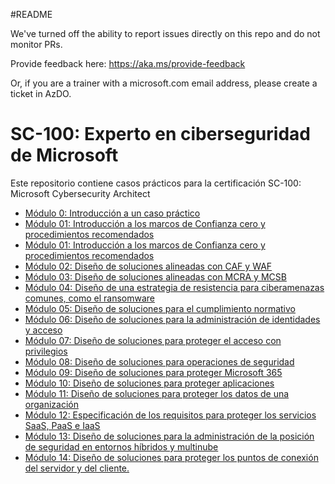 #README

We've turned off the ability to report issues directly on this repo and do not monitor PRs.

Provide feedback here: https://aka.ms/provide-feedback

Or, if you are a trainer with a microsoft.com email address, please create a ticket in AzDO.

# SC-100: Experto en ciberseguridad de Microsoft

Este repositorio contiene casos prácticos para la certificación SC-100: Microsoft Cybersecurity Architect

* [Módulo 0: Introducción a un caso práctico](/Instructions/CaseStudyv2/00-Case%20study%20introduction.md)
* [Módulo 01: Introducción a los marcos de Confianza cero y procedimientos recomendados](/Instructions/CaseStudyv2/01a-Build_security_strategy.md)
* [Módulo 01: Introducción a los marcos de Confianza cero y procedimientos recomendados](/Instructions/CaseStudyv2/01b-Architecture_best_practices.md)
* [Módulo 02: Diseño de soluciones alineadas con CAF y WAF](/Instructions/CaseStudyv2/02-Design_solutions_CAF.md)
* [Módulo 03: Diseño de soluciones alineadas con MCRA y MCSB](/Instructions/CaseStudyv2/03-Best_practices_MCRA_MCSB.md)
* [Módulo 04: Diseño de una estrategia de resistencia para ciberamenazas comunes, como el ransomware](/Instructions/CaseStudyv2/04-Design_resiliency_strategy_ransomware.md)
* [Módulo 05: Diseño de soluciones para el cumplimiento normativo](/Instructions/CaseStudyv2/05-Evaluate_regulatory_compliance.md)
* [Módulo 06: Diseño de soluciones para la administración de identidades y acceso](/Instructions/CaseStudyv2/06-Design_solutions_identity_access_management.md)
* [Módulo 07: Diseño de soluciones para proteger el acceso con privilegios](/Instructions/CaseStudyv2/07-Design_solutions_securing_privileged_access.md)
* [Módulo 08: Diseño de soluciones para operaciones de seguridad](/Instructions/CaseStudyv2/08-Design_solutions_security_operations.md)
* [Módulo 09: Diseño de soluciones para proteger Microsoft 365](/Instructions/CaseStudyv2/09-Design_solutions_securing_Microsoft_365.md)
* [Módulo 10: Diseño de soluciones para proteger aplicaciones](/Instructions/CaseStudyv2/10-Design_solutions_securing_applications.md)
* [Módulo 11: Diseño de soluciones para proteger los datos de una organización](/Instructions/CaseStudyv2/11-Design_solutions_securing_organizations_data.md)
* [Módulo 12: Especificación de los requisitos para proteger los servicios SaaS, PaaS e IaaS](/Instructions/CaseStudyv2/12-Specify_requirements_securing_PaaS_IaaS_and_SaaS.md)
* [Módulo 13: Diseño de soluciones para la administración de la posición de seguridad en entornos híbridos y multinube](/Instructions/CaseStudyv2/13-Evaluate_security_posture.md)
* [Módulo 14: Diseño de soluciones para proteger los puntos de conexión del servidor y del cliente.](/Instructions/CaseStudyv2/14-Design_solutions_securing_server_client_endpoints.md)
